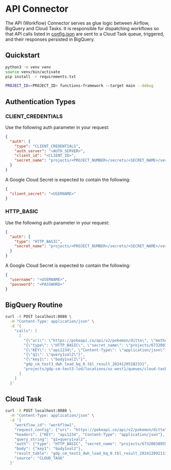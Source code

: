# API Connector

The API (Workflow) Connector serves as glue logic between Airflow, BigQuery and Cloud Tasks. It is responsible for dispatching workflows so that API calls listed in [config.json](../config/api-connector/config.json) are sent to a Cloud Task queue, triggered, and their responses persisted in BigQuery.

## Quickstart

```sh
python3 -m venv venv
source venv/bin/activate
pip install -r requirements.txt

PROJECT_ID=<PROJECT_ID> functions-framework --target main --debug
```

## Authentication Types

### CLIENT_CREDENTIALS

Use the following auth parameter in your request:

```json
{
  "auth": {
    "type": "CLIENT_CREDENTIALS",
    "auth_server": "<AUTH_SERVER>",
    "client_id": "<CLIENT_ID>",
    "secret_name": "projects/<PROJECT_NUMBER>/secrets/<SECRET_NAME>/versions/<VERSION>"
  }
}
```

A Google Cloud Secret is expected to contain the following:

```json
{
  "client_secret": "<USERNAME>"
}
```

### HTTP_BASIC

Use the following auth parameter in your request:

```json
{
  "auth": {
    "type": "HTTP_BASIC",
    "secret_name": "projects/<PROJECT_NUMBER>/secrets/<SECRET_NAME>/versions/<VERSION>"
  }
}
```

A Google Cloud Secret is expected to contain the following:

```json
{
  "username": "<USERNAME>",
  "password": "<PASSWORD>"
}
```

## BigQuery Routine

```sh
curl -X POST localhost:8080 \
  -H "Content-Type: application/json" \
  -d '{
    "calls": [
      [
        "{\"uri\": \"https://pokeapi.co/api/v2/pokemon/ditto\", \"method\": \"GET\"}",
        "{\"type\": \"HTTP_BASIC\", \"secret_name\": \"projects/673200389551/secrets/securesm/versions/latest\"}",
        "{\"KEY\": \"api1234\", \"Content-Type\": \"application/json\"}",
        "{\"q1\": \"query1val2\"}",
        "{\"key1\": \"body1val2\"}",
        "gdp_cm_test3_dwh_load_bq_0.tbl_result_20241205182331",
        "projects/gdp-cm-test3-lod/locations/us-west1/queues/cloud-task-api-20241205182331"
      ]
    ]
  }'
```

## Cloud Task

```sh
curl -X POST localhost:8080 \
  -H "Content-Type: application/json" \
  -d '{
    "workflow_id": "workflow1",
    "request_config": {"uri": "https://pokeapi.co/api/v2/pokemon/ditto", "method": "GET"},
    "headers": {"KEY": "api1234", "Content-Type": "application/json"},
    "query_string": "q1=query1val2",
    "auth": {"type": "HTTP_BASIC", "secret_name": "projects/673200389551/secrets/securesm/versions/latest"},
    "body": {"key1": "body1val2"},
    "result_table": "gdp_cm_test3_dwh_load_bq_0.tbl_result_20241209211309",
    "source": "CLOUD_TASK"
  }'
```
